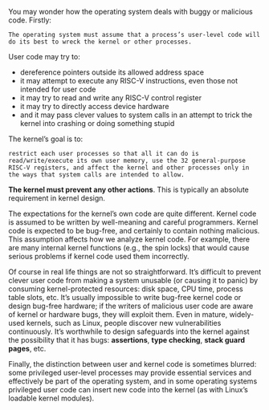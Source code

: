 You may wonder how the operating system deals with buggy or malicious code. Firstly:

    The operating system must assume that a process’s user-level code will do its best to wreck the kernel or other processes.

User code may try to:
- dereference pointers outside its allowed address space
- it may attempt to execute any RISC-V instructions, even those not intended for user code
- it may try to read and write any RISC-V control register
- it may try to directly access device hardware
- and it may pass clever values to system calls in an attempt to trick the kernel into crashing or doing something stupid


The kernel’s goal is to:

    restrict each user processes so that all it can do is read/write/execute its own user memory, use the 32 general-purpose RISC-V registers, and affect the kernel and other processes only in the ways that system calls are intended to allow.

__The kernel must prevent any other actions__. This is typically an absolute requirement in kernel design.

The expectations for the kernel’s own code are quite different. Kernel code is assumed to be written by well-meaning and careful programmers. Kernel code is expected to be bug-free, and certainly to contain nothing malicious. This assumption affects how we analyze kernel code. For example, there are many internal kernel functions (e.g., the spin locks) that would cause serious problems if kernel code used them incorrectly.

Of course in real life things are not so straightforward. It’s difficult to prevent clever user code from making a system unusable (or causing it to panic) by consuming kernel-protected resources: disk space, CPU time, process table slots, etc. It’s usually impossible to write bug-free kernel
code or design bug-free hardware; if the writers of malicious user code are aware of kernel or hardware bugs, they will exploit them. Even in mature, widely-used kernels, such as Linux, people discover new vulnerabilities continuously. It’s worthwhile to design safeguards into the kernel against the possibility that it has bugs: __assertions__, __type checking__, __stack guard pages__, etc.

Finally, the distinction between user and kernel code is sometimes blurred: some privileged user-level processes may provide essential services and effectively be part of the operating system, and in some operating systems privileged user code can insert new code into the kernel (as with Linux’s loadable kernel modules).